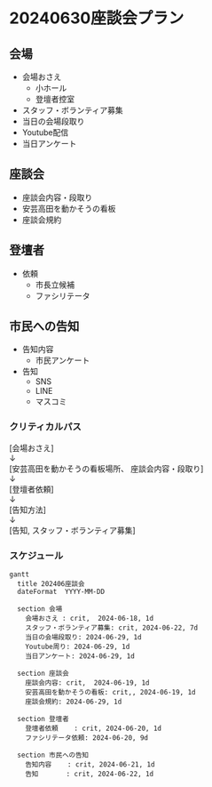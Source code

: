 # 20240630座談会プラン

## 会場
- 会場おさえ
  - 小ホール
  - 登壇者控室
- スタッフ・ボランティア募集
- 当日の会場段取り
- Youtube配信
- 当日アンケート

## 座談会
- 座談会内容・段取り
- 安芸高田を動かそうの看板
- 座談会規約


## 登壇者
- 依頼
  - 市長立候補
  - ファシリテータ


## 市民への告知
- 告知内容
  - 市民アンケート
- 告知
  - SNS
  - LINE
  - マスコミ

### クリティカルパス
[会場おさえ]  
↓  
[安芸高田を動かそうの看板場所、 座談会内容・段取り]  
↓  
[登壇者依頼]  
↓  
[告知方法]  
↓  
[告知, スタッフ・ボランティア募集]  


### スケジュール


```mermaid
gantt
  title 202406座談会
  dateFormat  YYYY-MM-DD

  section 会場
    会場おさえ : crit,  2024-06-18, 1d
    スタッフ・ボランティア募集: crit, 2024-06-22, 7d
    当日の会場段取り: 2024-06-29, 1d  
    Youtube周り: 2024-06-29, 1d
    当日アンケート: 2024-06-29, 1d

  section 座談会
    座談会内容: crit,  2024-06-19, 1d
    安芸高田を動かそうの看板: crit,, 2024-06-19, 1d
    座談会規約: 2024-06-29, 1d
  
  section 登壇者
    登壇者依頼    : crit, 2024-06-20, 1d
    ファシリテータ依頼: 2024-06-20, 9d

  section 市民への告知
    告知内容    : crit, 2024-06-21, 1d
    告知       : crit, 2024-06-22, 1d
    
```




